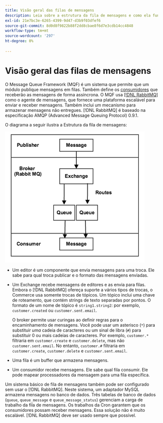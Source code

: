 ```yaml
---
title: Visão geral das filas de mensagens
description: Leia sobre a estrutura da fila de mensagens e como ela funciona com o aplicativo do Adobe Commerce.
exl-id: 21e7bc3e-6265-4399-9d47-d3b9f03dfef6
source-git-commit: 8d0d8f9822b88f2dd8cbae8f6d7e3cdb14cc4848
workflow-type: tm+mt
source-wordcount: '297'
ht-degree: 0%

---
```


# Visão geral das filas de mensagens

O Message Queue Framework (MQF) é um sistema que permite que um módulo publique mensagens em filas. Também define os [consumidores](consumers.md) que receberão as mensagens de forma assíncrona. O MQF usa [[!DNL RabbitMQ]](https://www.rabbitmq.com) como o agente de mensagens, que fornece uma plataforma escalável para enviar e receber mensagens. Também inclui um mecanismo para armazenar mensagens não entregues. [!DNL RabbitMQ] é baseado na especificação AMQP (Advanced Message Queuing Protocol) 0.9.1.

O diagrama a seguir ilustra a Estrutura da fila de mensagens:

![Estrutura da Fila de Mensagens](../../assets/configuration/mq-framework.png)

- Um editor é um componente que envia mensagens para uma troca. Ele sabe para qual troca publicar e o formato das mensagens enviadas.

- Um Exchange recebe mensagens de editores e as envia para filas. Embora o [!DNL RabbitMQ] ofereça suporte a vários tipos de trocas, o Commerce usa somente trocas de tópicos. Um tópico inclui uma chave de roteamento, que contém strings de texto separadas por pontos. O formato de um nome de tópico é `string1.string2`: por exemplo, `customer.created` ou `customer.sent.email`.

  O broker permite usar curingas ao definir regras para o encaminhamento de mensagens. Você pode usar um asterisco (`*`) para substituir _uma_ cadeia de caracteres ou um sinal de libra (`#`) para substituir 0 ou mais cadeias de caracteres. Por exemplo, `customer.*` filtraria em `customer.create` e `customer.delete`, mas não `customer.sent.email`. No entanto, `customer.#` filtraria em `customer.create`, `customer.delete` e `customer.sent.email`.

- Uma fila é um buffer que armazena mensagens.

- Um consumidor recebe mensagens. Ele sabe qual fila consumir. Ele pode mapear processadores da mensagem para uma fila específica.

Um sistema básico de fila de mensagens também pode ser configurado sem usar o [!DNL RabbitMQ]. Neste sistema, um adaptador MySQL armazena mensagens no banco de dados. Três tabelas de banco de dados (`queue`, `queue_message` e `queue_message_status`) gerenciam a carga de trabalho da fila de mensagens. Os trabalhos da Cron garantem que os consumidores possam receber mensagens. Essa solução não é muito escalável. [!DNL RabbitMQ] deve ser usado sempre que possível.
